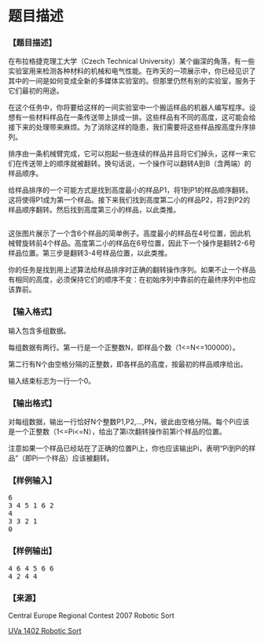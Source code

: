 # 题目描述


<h3>
【题目描述】
</h3>
<p>
在布拉格捷克理工大学（Czech Technical University）某个幽深的角落，有一些实验室用来检测各种材料的机械和电气性能。在昨天的一项展示中，你已经见识了其中的一间是如何变成全新的多媒体实验室的。但那里仍然有别的实验室，服务于它们最初的用途。
</p>
<p>
在这个任务中，你将要给这样的一间实验室中一个搬运样品的机器人编写程序。设想有一些材料样品在一条传送带上排成一排。这些样品有不同的高度，这可能会给接下来的处理带来麻烦。为了消除这样的隐患，我们需要将这些样品按高度升序排列。
</p>
<p>
排序由一条机械臂完成，它可以抱起一些连续的样品并且将它们掉头，这样一来它们在传送带上的顺序就被翻转。换句话说，一个操作可以翻转A到B（含两端）的样品顺序。
</p>
<p>
给样品排序的一个可能方式是找到高度最小的样品P1，将1到P1的样品顺序翻转。这将使得P1成为第一个样品。接下来我们找到高度第二小的样品P2，将2到P2的样品顺序翻转。然后找到高度第三小的样品，以此类推。
</p>
<p>
<img src="/upload/image/20140311/20140311203912_90051.png" alt=""/> 
</p>
<p>
这张图片展示了一个含6个样品的简单例子。高度最小的样品在4号位置，因此机械臂旋转前4个样品。高度第二小的样品在6号位置，因此下一个操作是翻转2-6号样品位置。第三步是翻转3-4号样品位置，以此类推。
</p>
<p>
你的任务是找到用上述算法给样品排序时正确的翻转操作序列。如果不止一个样品有相同的高度，必须保持它们的顺序不变：在初始序列中靠前的在最终序列中也应该靠前。
</p>
<h3>
【输入格式】
</h3>
<p>
输入包含多组数据。
</p>
<p>
每组数据有两行。第一行是一个正整数N，即样品个数（1&lt;=N&lt;=100000）。
</p>
<p>
第二行有N个由空格分隔的正整数，即各样品的高度，按最初的样品顺序给出。
</p>
<p>
输入结束标志为一行一个0。
</p>
<h3>
【输出格式】
</h3>
<p>
对每组数据，输出一行恰好N个整数P1,P2,...,PN，彼此由空格分隔。每个Pi应该是一个正整数（1&lt;=Pi&lt;=N），给出了第i次翻转操作前第i个样品的位置。
</p>
<p>
注意如果一个样品已经站在了正确的位置Pi上，你也应该输出Pi，表明“Pi到Pi的样品”（即Pi一个样品）应该被翻转。
</p>
<h3>
【样例输入】
</h3>
<pre>6
3 4 5 1 6 2
4
3 3 2 1
0</pre>
<h3>
【样例输出】
</h3>
<pre>4 6 4 5 6 6
4 2 4 4 </pre>
<h3>
【来源】
</h3>
<p>
Central Europe Regional Contest 2007 Robotic Sort
</p>
<p>
<a href="http://uva.onlinejudge.org/index.php?option=onlinejudge&amp;page=show_problem&amp;problem=4148" target="_blank">UVa 1402 Robotic Sort</a> 
</p>
